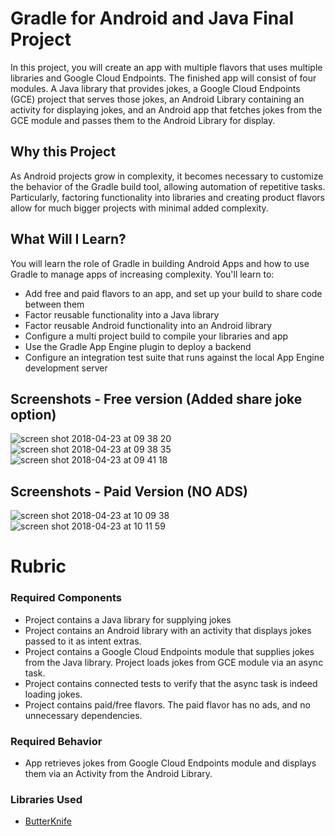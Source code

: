 # Gradle for Android and Java Final Project

In this project, you will create an app with multiple flavors that uses
multiple libraries and Google Cloud Endpoints. The finished app will consist
of four modules. A Java library that provides jokes, a Google Cloud Endpoints
(GCE) project that serves those jokes, an Android Library containing an
activity for displaying jokes, and an Android app that fetches jokes from the
GCE module and passes them to the Android Library for display.

## Why this Project

As Android projects grow in complexity, it becomes necessary to customize the
behavior of the Gradle build tool, allowing automation of repetitive tasks.
Particularly, factoring functionality into libraries and creating product
flavors allow for much bigger projects with minimal added complexity.

## What Will I Learn?

You will learn the role of Gradle in building Android Apps and how to use
Gradle to manage apps of increasing complexity. You'll learn to:

* Add free and paid flavors to an app, and set up your build to share code between them
* Factor reusable functionality into a Java library
* Factor reusable Android functionality into an Android library
* Configure a multi project build to compile your libraries and app
* Use the Gradle App Engine plugin to deploy a backend
* Configure an integration test suite that runs against the local App Engine development server



## Screenshots - Free version (Added share joke option)

![screen shot 2018-04-23 at 09 38 20](https://user-images.githubusercontent.com/33655422/39115888-eb418f88-46da-11e8-8017-db1186864c45.png)
![screen shot 2018-04-23 at 09 38 35](https://user-images.githubusercontent.com/33655422/39115889-eb5c050c-46da-11e8-96fb-69f8a40b0e2d.png)
![screen shot 2018-04-23 at 09 41 18](https://user-images.githubusercontent.com/33655422/39115891-eb77302a-46da-11e8-9728-2d0f55c30c5d.png)

## Screenshots - Paid Version (NO ADS)

![screen shot 2018-04-23 at 10 09 38](https://user-images.githubusercontent.com/33655422/39117458-cc2b5e22-46de-11e8-8631-4dd8350c1293.png)
![screen shot 2018-04-23 at 10 11 59](https://user-images.githubusercontent.com/33655422/39117460-cc910fce-46de-11e8-9ef5-4eedeb3966ab.png)


# Rubric

### Required Components

* Project contains a Java library for supplying jokes
* Project contains an Android library with an activity that displays jokes passed to it as intent extras.
* Project contains a Google Cloud Endpoints module that supplies jokes from the Java library. Project loads jokes from GCE module via an async task.
* Project contains connected tests to verify that the async task is indeed loading jokes.
* Project contains paid/free flavors. The paid flavor has no ads, and no unnecessary dependencies.

### Required Behavior

* App retrieves jokes from Google Cloud Endpoints module and displays them via an Activity from the Android Library.

### Libraries Used 

* [ButterKnife](http://jakewharton.github.io/butterknife/) 


